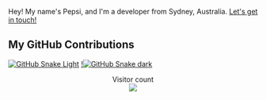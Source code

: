 Hey!
My name's Pepsi, and I'm a developer from Sydney, Australia. [Let's get in touch!](https://contact.pks.ai)

## My GitHub Contributions
<a href=#>![GitHub Snake Light](https://raw.githubusercontent.com/psharma04/psharma04/output/github-contribution-grid-snake.svg#gh-light-mode-only)</a>
<a href=#>!![GitHub Snake dark](https://raw.githubusercontent.com/psharma04/psharma04/output/github-contribution-grid-snake-dark.svg#gh-dark-mode-only)</a>

<p align="center"> 
  Visitor count<br>
  <img src="https://profile-counter.glitch.me/insolitum/count.svg" />
</p>
